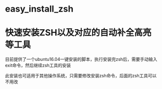 # easy_install_zsh

# 快速安装ZSH以及对应的自动补全高亮等工具
目前提供了一个ubuntu16.04一键安装的脚本，执行安装完zsh后，需要手动输入exit命令，然后继续zsh工具的安装

此安装也可适用于其他操作系统，只需要修改安装zsh命令，后面的zsh工具可以不用改


